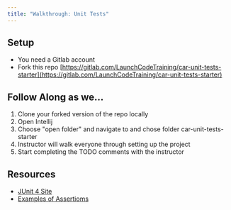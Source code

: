 ```yaml
---
title: "Walkthrough: Unit Tests"
---
```



## Setup
- You need a Gitlab account
- Fork this repo [https://gitlab.com/LaunchCodeTraining/car-unit-tests-starter](https://gitlab.com/LaunchCodeTraining/car-unit-tests-starter)

## Follow Along as we...
1. Clone your forked version of the repo locally
2. Open Intellij
3. Choose "open folder" and navigate to and chose folder car-unit-tests-starter
4. Instructor will walk everyone through setting up the project
5. Start completing the TODO comments with the instructor

## Resources
- [JUnit 4 Site](http://junit.org/junit4/)
- [Examples of Assertioms](https://github.com/junit-team/junit4/wiki/Assertions)
